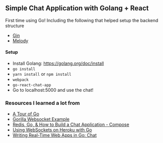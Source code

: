 ## Simple Chat Application with Golang + React

First time using Go! Including the following that helped setup the backend structure
* [Gin](https://github.com/gin-gonic/gin)
* [Melody](https://github.com/olahol/melody/)

#### Setup
* Install Golang: https://golang.org/doc/install
* `go install`
* `yarn install` or `npm install`
* `webpack`
* `go-react-chat-app`
* Go to localhost:5000 and use the chat!

### Resources I learned a lot from
* [A Tour of Go](https://tour.golang.org/welcome/1)
* [Gorilla Websocket Example](https://github.com/gorilla/websocket/tree/master/examples/chat)
* [Redis, Go, & How to Build a Chat Application - Compose](https://www.compose.com/articles/redis-go-and-how-to-build-a-chat-application/)
* [Using WebSockets on Heroku with Go](https://devcenter.heroku.com/articles/go-websockets)
* [Writing Real-Time Web Apps in Go: Chat](https://medium.com/@olahol/writing-real-time-web-apps-in-go-chat-4aa058644f73#.6ttdfnbcn)
